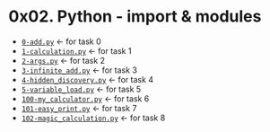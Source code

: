 # 0x02. Python - import & modules
* [`0-add.py`](./0-add.py) &larr; for task 0
* [`1-calculation.py`](./1-calculation.py) &larr; for task 1
* [`2-args.py`](./2-args.py) &larr; for task 2
* [`3-infinite_add.py`](./3-infinite_add.py) &larr; for task 3
* [`4-hidden_discovery.py`](./4-hidden_discovery.py) &larr; for task 4
* [`5-variable_load.py`](./5-variable_load.py) &larr; for task 5
* [`100-my_calculator.py`](./100-my_calculator.py) &larr; for task 6
* [`101-easy_print.py`](./101-easy_print.py) &larr; for task 7
* [`102-magic_calculation.py`](./102-magic_calculation.py) &larr; for task 8
